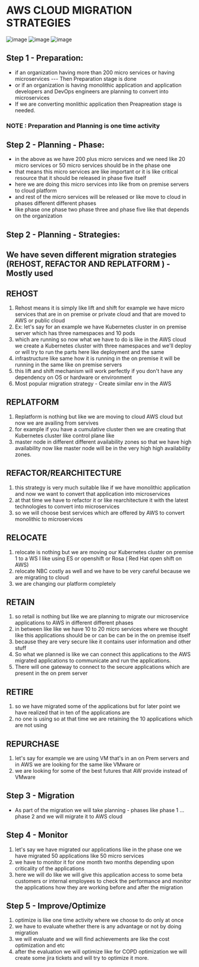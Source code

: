 # AWS CLOUD MIGRATION STRATEGIES

![image](https://github.com/pavankumar0077/Complete-DevOps/assets/40380941/0f76b7d2-86f8-4c48-b998-7012de01fc24)
![image](https://github.com/pavankumar0077/Complete-DevOps/assets/40380941/ff317c2a-56fd-488c-ae46-627c7b0f7cfc)
![image](https://github.com/pavankumar0077/Complete-DevOps/assets/40380941/78a569bc-3260-4256-89e4-3db4cb83a5ba)


Step 1 - Preparation:
--
- if an organization having more than 200 micro services or having microservices --- Then Preparation stage is done
- or if an organization is having monolithic application and application developers and DevOps engineers are planning to convert into microservices
- If we are converting monlithic application then Preapreation stage is needed.

### NOTE : Preparation and Planning is one time activity

Step 2 - Planning - Phase:
--
- in the above as we have 200 plus micro services and we need like 20 micro services or 50 micro services should be in the phase one
- that means this micro services are like important or it is like critical resource that it should be released in phase five itself
- here we are doing this micro services into like from on premise servers to cloud platform
- and rest of the micro services will be released or like move to cloud in phases different different phases
- like phase one phase two phase three and phase five like that depends on the organization

Step 2 - Planning - Strategies:
--
We have seven different migration strategies (REHOST, REFACTOR AND REPLATFORM ) - Mostly used
--
REHOST
--
1) Rehost means it is simply like lift and shift for example we have micro services that are in on premise or private cloud and that are moved to  AWS or public cloud
2) Ex: let's say for an example we have Kubernetes cluster in on premise server which has three namespaces and 10 pods
3)  which are running so now what we have to do is like in the AWS cloud we create a Kubernetes cluster with three namespaces and we'll deploy or will try to run the parts here like deployment and the same
4)  infrastructure like same how it is running in the on premise it will be running in the same like on premise servers
5)  this lift and shift mechanism will work perfectly if you don't have any dependency on OS or hardware or environment
6)  Most popular migration strategy - Create similar env in the AWS

REPLATFORM
--
1) Replatform is nothing but like we are moving to cloud AWS cloud but now we are availing from servives
2) for example if you have a cumulative cluster then we are creating that Kubernetes cluster like control plane like
3) master node in different different availability zones so that we have high availability now like master node will be in the very high high availability zones.

REFACTOR/REARCHITECTURE
--
1) this strategy is very much suitable like if we have monolithic application and now we want to convert that application into microservices
2) at that time we have to refactor it or like rearchitecture it with the latest technologies to convert into microservices
3) so we will choose best services which are offered by AWS to convert monolithic to microservices

RELOCATE
--
1) relocate is nothing but we are moving our Kubernetes cluster on premise 1 to a WS I like using ES or openshift or Rosa ( Red Hat open shift on AWS)
2) relocate NBC costly as well and we have to be very careful because we are migrating to cloud
3) we are changing our platform completely

RETAIN
--
1) so retail is nothing but like we are planning to migrate our microservice applications to AWS in different different phases
2) in between like like we have 10 to 20 micro services where we thought like this applications should be or can be can be in the on premise itself
3) because they are very secure like it contains user information and other stuff
4) So what we planned is like we can connect this applications to the AWS migrated applications to communicate and run the applications.
5) There will one gateway to connect to the secure applications which are present in the on prem server

RETIRE
--
1) so we have migrated some of the applications but for later point we have realized that in ten of the applications are
2) no one is using so at that time we are retaining the 10 applications which are not using

REPURCHASE
--
1) let's say for example we are using VM that's in an on Prem servers and in AWS we are looking for the same like VMware or
2) we are looking for some of the best futures that AW provide instead of VMware



Step 3 - Migration
--
- As part of the migration we will take planning - phases like phase 1 ... phase 2 and we will migrate it to AWS cloud

Step 4 - Monitor
--
1) let's say we have migrated our applications like in the phase one we have migrated 50 applications like 50 micro services
2)  we have to monitor it for one month two months depending upon criticality of the applications
3)  here we will do like we will give this application access to some beta customers or internal employees to check the performance and monitor the applications how they are working before and after the migration

Step 5 - Improve/Optimize
--
1) optimize is like one time activity where we choose to do only at once
2) we have to evaluate whether there is any advantage or not by doing migration
3) we will evaluate and we will find achievements are like the cost optimization and etc
4) after the evaluation we will optimize like for COPD optimization we will create some jira tickets and will try to optimize it more.
